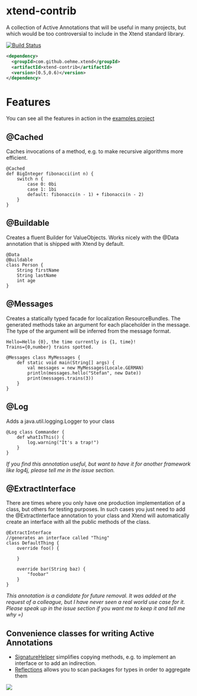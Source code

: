 xtend-contrib
=================

A collection of Active Annotations that will be useful in many projects, but which would be too controversial to include in the Xtend standard library.

[![Build Status](https://oehme.ci.cloudbees.com/job/xtend-contrib/badge/icon)](https://oehme.ci.cloudbees.com/job/xtend-contrib/)
```xml
<dependency>
  <groupId>com.github.oehme.xtend</groupId>
  <artifactId>xtend-contrib</artifactId>
  <version>[0.5,0.6)</version>
</dependency>
```
Features
========

You can see all the features in action in the [examples project](https://github.com/oehme/xtend-contrib/tree/master/xtend-contrib-examples/src/main/java/de/oehme/xtend/contrib/examples)

@Cached
-------
Caches invocations of a method, e.g. to make recursive algorithms more efficient.
```xtend
@Cached
def BigInteger fibonacci(int n) {
    switch n {
        case 0: 0bi
        case 1: 1bi
        default: fibonacci(n - 1) + fibonacci(n - 2)
    }
}
```

@Buildable
--------
Creates a fluent Builder for ValueObjects. Works nicely with the @Data annotation that is shipped with Xtend by default.
```xtend
@Data
@Buildable
class Person {
    String firstName
    String lastName
    int age
}
```

@Messages
---------
Creates a statically typed facade for localization ResourceBundles.
The generated methods take an argument for each placeholder in the message.
The type of the argument will be inferred from the message format.

```properties
Hello=Hello {0}, the time currently is {1, time}!
Trains={0,number} trains spotted.
```

```xtend
@Messages class MyMessages {
    def static void main(String[] args) {
        val messages = new MyMessages(Locale.GERMAN)
        println(messages.hello("Stefan", new Date))
        print(messages.trains(3))
    }
}
```

@Log
----
Adds a java.util.logging.Logger to your class
```xtend
@Log class Commander {
    def whatIsThis() {
        log.warning("It's a trap!")
    }
}
```
*If you find this annotation useful, but want to have it for another framework like log4j, please tell me in the issue section.*

@ExtractInterface
-----------------

There are times where you only have one production implementation of a class, but others for testing purposes. 
In such cases you just need to add the @ExtractInterface annotation to your class and Xtend will automatically create an interface with all the public methods of the class.
```xtend
@ExtractInterface
//generates an interface called "Thing"
class DefaultThing {
    override foo() {

    }

    override bar(String baz) {
        "foobar"
    }
}
```

*This annotation is a candidate for future removal. It was added at the request of a colleague, but I have never seen a real world use case for it. Please speak up in the issue section if you want me to keep it and tell me why =)*

Convenience classes for writing Active Annotations
--------------------------------------------------
- [SignatureHelper](https://github.com/oehme/xtend-contrib/blob/master/xtend-contrib/src/main/java/de/oehme/xtend/contrib/SignatureHelper.xtend) simplifies copying methods, e.g. to implement an interface or to add an indirection.
- [Reflections](https://github.com/oehme/xtend-contrib/blob/master/xtend-contrib/src/main/java/de/oehme/xtend/contrib/Reflections.xtend) allows you to scan packages for types in order to aggregate them



![](http://www.cloudbees.com/sites/default/files/Button-Built-on-CB-1.png)
